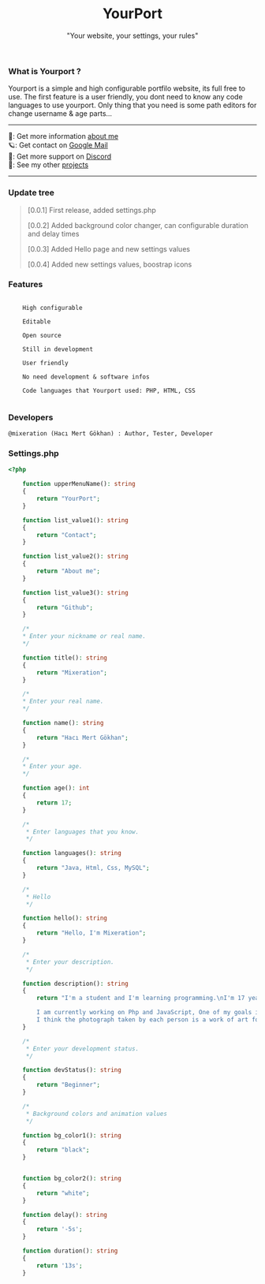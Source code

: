 <h1 align="center">YourPort</h1>
<p align="center">"Your website, your settings, your rules"</p>
<br>

### What is Yourport ?
Yourport is a simple and high configurable portfilo website, its full free to use.
The first feature is a user friendly, you dont need to know any code languages to use yourport.
Only thing that you need is some path editors for change username & age parts...

---

🍁: Get more information [about me](https://mertgokhan.me)<br>
🪐: Get contact on [Google Mail](mixeration@gmail.com)<br>
🌌: Get more support on [Discord](https://discord.gg/SndCjECD9N)<br>
🧬: See my other [projects](https://github.com/mixeration?tab=repositories)

---

### Update tree
> [0.0.1] First release, added settings.php
> 
> [0.0.2] Added background color changer, can configurable duration and delay times
> 
> [0.0.3] Added Hello page and new settings values
> 
> [0.0.4] Added new settings values, boostrap icons

### Features

````

    High configurable
    
    Editable
    
    Open source

    Still in development

    User friendly

    No need development & software infos 

    Code languages that Yourport used: PHP, HTML, CSS
    
````

### Developers

    @mixeration (Hacı Mert Gökhan) : Author, Tester, Developer

### Settings.php

```php
<?php

    function upperMenuName(): string
    {
        return "YourPort";
    }

    function list_value1(): string
    {
        return "Contact";
    }

    function list_value2(): string
    {
        return "About me";
    }

    function list_value3(): string
    {
        return "Github";
    }

    /*
    * Enter your nickname or real name.
    */

    function title(): string
    {
        return "Mixeration";
    }

    /*
    * Enter your real name.
    */

    function name(): string
    {
        return "Hacı Mert Gökhan";
    }

    /*
    * Enter your age.
    */

    function age(): int
    {
        return 17;
    }

    /*
     * Enter languages that you know.
     */

    function languages(): string
    {
        return "Java, Html, Css, MySQL";
    }

    /*
     * Hello
     */

    function hello(): string
    {
        return "Hello, I'm Mixeration";
    }

    /*
     * Enter your description.
     */

    function description(): string
    {
        return "I'm a student and I'm learning programming.\nI'm 17 years old and I'm from Turkey.\nI like to learn new things.\nI like watching anime, reading scince and & philosophy books, playing with my cat and draw something surreal...

        I am currently working on Php and JavaScript, One of my goals is to create a product that will help humanity.
        I think the photograph taken by each person is a work of art for that person.";
    }

    /*
     * Enter your development status.
     */

    function devStatus(): string
    {
        return "Beginner";
    }

    /*
     * Background colors and animation values
     */

    function bg_color1(): string
    {
        return "black";
    }


    function bg_color2(): string
    {
        return "white";
    }

    function delay(): string
    {
        return '-5s';
    }

    function duration(): string
    {
        return '13s';
    }

```